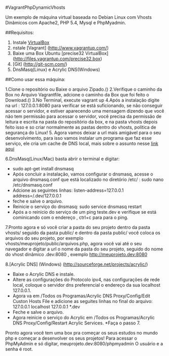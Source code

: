 #VagrantPhpDynamicVhosts

Um exemplo de máquina virtual baseada no Debian Linux com Vhosts Dinâmicos com Apache2, PHP 5.4, Mysql e PhpMyadmin.

##Requisitos:

1.	Instale [VirtualBox](https://www.virtualbox.org/wiki/Downloads)
2.	nstale [Vagrant] (http://www.vagrantup.com/)
3.	Baixe uma Box Ubuntu [precise32 VirtualBox] (http://files.vagrantup.com/precise32.box)
4.	[Git] (http://git-scm.com/)
5.	DnsMasq(Linux) e Acrylic DNS(Windows)

##Como usar essa máquina:

1.Clone o repositório ou Baixe o arquivo Zipado.()
2.Verifique o caminho da Box no Arquivo Vagrantfile, adcione o caminho da Box que foi feito o Download.()
3.No Terminal, execute vagrant up
4.Após a instalação digite na url : 127.0.0.1:8080 para verificar se está suficionando, se não conseguir acessar o servidor, 
e estiver aparecendo uma mensagem dizendo que você não tem permissão para acessar o servidor, você precisa da permissão
 de leitura e escrita na pasta do repositório da box, e na pasta vhosts depois feito isso e so criar normalmente as 
 pastas dentro do vhosts, política de segurança do Linux!
5. Agora vamos deixar a url mais amigável para o seu desenvolvimento, para isso vamos instalar um programa que faz esse serviço, 
ele cria um cache de DNS local, mais sobre o assunto nesse [link aqui](http://blog.davidsonpaulo.com/2012/08/como-usar-o-dnsmasq-para-criar-um-cache-de-dns-local.html)

6.DnsMasq(Linux/Mac) basta abrir o terminal e digitar: 
* sudo apt-get install dnsmasq
* Após concluir a instalação, vamos configurar o dnsmasq, acesse o arquivo dnsmasq.conf que está localizado no diretório /etc/ : sudo nano /etc/dnsmasq.conf
* Adcione as seguintes linhas: 
listen-address=127.0.0.1
address=/.dev/127.0.0.1
* feche e salve o arquivo.
* Reinicie o serviço do dnsmasq: sudo service dnsmasq restart
* Após a o reinicio do serviço  de um ping teste.dev e verifique se está cominicando com o endereço , ctrl+c para para o ping.

7.Pronto agora e só você criar a pasta do seu projeto dentro da pasta vhosts/ seguido da pasta public/ e dentro da pasta public/ você coloca os arquivos do seu projeto, por exemplo vhosts/meuprojeto/public/arquivos.php, agora você vai até o seu navegador e digitar a url o nome da pasta do seu projeto, seguido do nome do vhost dinâmico .dev:8080 , exemplo http://meuprojeto.dev:8080

8.[Acrylic DNS] (Windows) (http://sourceforge.net/projects/acrylic/)
* Baixe o Acrylic DNS e instale.
* Altere as configurações do Protocolo ipv4, nas configurações de rede local, coloque o servidor dns preferencial o endereço da sua localhost 127.0.0.1.
* Agora va em /Todos os Programas/Acrylic DNS Proxy/Config/Edit Custon Hosts File e adicione as seguites linhas no final do arquivo: 
127.0.0.1 localhost
127.0.0.1 *.dev
* Feche e salve o arquivo.
* Agora reinicie o serviço do Acrylic em /Todos os Programas/Acrylic DNS Proxy/Config/Restart Acrylic Services.
*Faça o passo 7.

Pronto agora você tem uma box pra começar os seus estudos no mundo php e começar a desenvolver os seus projetos!
Para acessar o PhpMyAdmin e só digitar, meuprojeto.dev:8080/phpmyadmin
O usuário e a senha é root.
